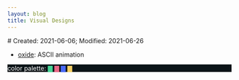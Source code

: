 ```yaml
---
layout: blog
title: Visual Designs
---
```

<span class="hidden-text"># Created: 2021-06-06; Modified: 2021-06-26</span>


- [oxide](https://oxide.computer/): ASCII animation

<p style="background-color:#0B1418; color:#FFFFFF;">
color palette:
  <span style="color:#48d597">▇</span>
  <span style="color:#e86886">▇</span>
  <span style="color:#4969F6">▇</span>
  <span style="color:#F5CF65">▇</span>
</p>
